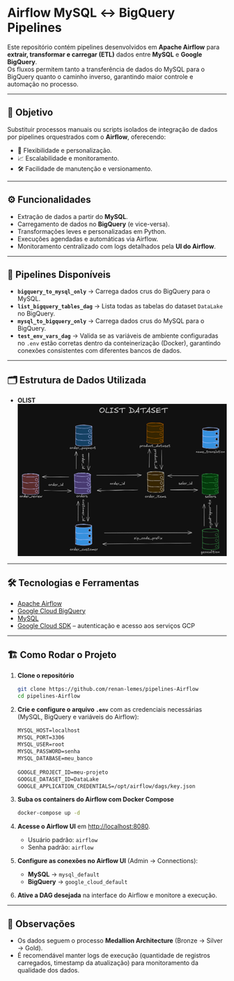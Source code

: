 # Airflow MySQL ↔ BigQuery Pipelines

Este repositório contém pipelines desenvolvidos em **Apache Airflow** para **extrair, transformar e carregar (ETL)** dados entre **MySQL** e **Google BigQuery**.  
Os fluxos permitem tanto a transferência de dados do MySQL para o BigQuery quanto o caminho inverso, garantindo maior controle e automação no processo.

---

## 🚀 Objetivo

Substituir processos manuais ou scripts isolados de integração de dados por pipelines orquestrados com o **Airflow**, oferecendo:  
- 🔄 Flexibilidade e personalização.  
- 📈 Escalabilidade e monitoramento.  
- 🛠️ Facilidade de manutenção e versionamento.  

---

## ⚙️ Funcionalidades

- Extração de dados a partir do **MySQL**.  
- Carregamento de dados no **BigQuery** (e vice-versa).  
- Transformações leves e personalizadas em Python.  
- Execuções agendadas e automáticas via Airflow.  
- Monitoramento centralizado com logs detalhados pela **UI do Airflow**.  

---

## 📂 Pipelines Disponíveis

- **`bigquery_to_mysql_only`** → Carrega dados crus do BigQuery para o MySQL.  
- **`list_bigquery_tables_dag`** → Lista todas as tabelas do dataset `DataLake` no BigQuery.  
- **`mysql_to_bigquery_only`** → Carrega dados crus do MySQL para o BigQuery.  
- **`test_env_vars_dag`** → Valida se as variáveis de ambiente configuradas no `.env` estão corretas dentro da conteinerização (Docker), garantindo conexões consistentes com diferentes bancos de dados.  

---

## 🗂️ Estrutura de Dados Utilizada

- **OLIST**  
![Diagrama Olist](img/OLIST_DIAGRAM.png)

---

## 🛠️ Tecnologias e Ferramentas

- [Apache Airflow](https://airflow.apache.org/)  
- [Google Cloud BigQuery](https://cloud.google.com/bigquery)  
- [MySQL](https://www.mysql.com/)  
- [Google Cloud SDK](https://cloud.google.com/sdk) – autenticação e acesso aos serviços GCP  

---

## 🏗️ Como Rodar o Projeto

1. **Clone o repositório**  
   ```bash
   git clone https://github.com/renan-lemes/pipelines-Airflow
   cd pipelines-Airflow
   ```

2. **Crie e configure o arquivo `.env`** com as credenciais necessárias (MySQL, BigQuery e variáveis do Airflow):  
   ```env
   MYSQL_HOST=localhost
   MYSQL_PORT=3306
   MYSQL_USER=root
   MYSQL_PASSWORD=senha
   MYSQL_DATABASE=meu_banco

   GOOGLE_PROJECT_ID=meu-projeto
   GOOGLE_DATASET_ID=DataLake
   GOOGLE_APPLICATION_CREDENTIALS=/opt/airflow/dags/key.json
   ```

3. **Suba os containers do Airflow com Docker Compose**  
   ```bash
   docker-compose up -d
   ```

4. **Acesse o Airflow UI** em [http://localhost:8080](http://localhost:8080).  
   - Usuário padrão: `airflow`  
   - Senha padrão: `airflow`  

5. **Configure as conexões no Airflow UI** (Admin → Connections):  
   - **MySQL** → `mysql_default`  
   - **BigQuery** → `google_cloud_default`  

6. **Ative a DAG desejada** na interface do Airflow e monitore a execução.  

---

## 📌 Observações

- Os dados seguem o processo **Medallion Architecture** (Bronze → Silver → Gold).  
- É recomendável manter logs de execução (quantidade de registros carregados, timestamp da atualização) para monitoramento da qualidade dos dados.  

